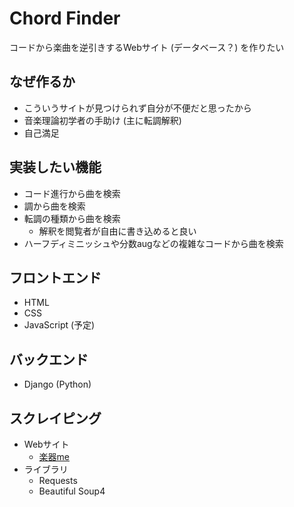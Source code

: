 # Chord Finder

コードから楽曲を逆引きするWebサイト (データベース？) を作りたい

## なぜ作るか
- こういうサイトが見つけられず自分が不便だと思ったから
- 音楽理論初学者の手助け (主に転調解釈)
- 自己満足

## 実装したい機能
- コード進行から曲を検索
- 調から曲を検索
- 転調の種類から曲を検索
  - 解釈を閲覧者が自由に書き込めると良い
- ハーフディミニッシュや分数augなどの複雑なコードから曲を検索

## フロントエンド
- HTML
- CSS
- JavaScript (予定)

## バックエンド
- Django (Python)

## スクレイピング
- Webサイト
  - [楽器me](https://gakufu.gakki.me/)
- ライブラリ
  - Requests
  - Beautiful Soup4

